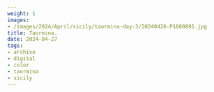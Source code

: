 ```yaml
---
weight: 1
images:
- /images/2024/April/sicily/taormina-day-3/20240426-P1080891.jpg
title: Taormina.
date: 2024-04-27
tags:
- archive
- digital
- color
- taormina
- sicily
---
```


